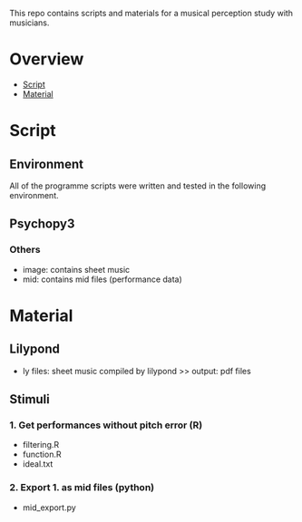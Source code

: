 This repo contains scripts and materials for a musical perception study with musicians.

<!-- Open Science Framework: [https://osf.io/8nbjh/](https://osf.io/8nbjh/) (Raw data are available here) -->

# Overview
- [Script](#script)
- [Material](#material)

# Script
## Environment
All of the programme scripts were written and tested in the following environment.

<!-- - ProductName: Mac OS X  
- ProductVersion: 10.14.3 -->

## Psychopy3

### Others
- image: contains sheet music
- mid: contains mid files (performance data)

# Material
<!-- ## Instruction
- instruction.Rmd: a instruction sheet for an experimenter >> output: html file.
- image: figures used in the instruction sheet
- psd files: images used in the instruction >> output: png files
 -->
## Lilypond
- ly files: sheet music compiled by lilypond >> output: pdf files

## Stimuli
### 1. Get performances without pitch error (R)
- filtering.R
- function.R
- ideal.txt

### 2. Export 1. as mid files (python)
- mid_export.py
